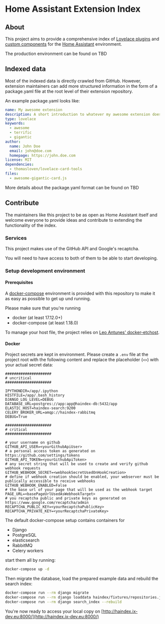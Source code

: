 # Home Assistant Extension Index

## About

This project aims to provide a comprehensive index of [Lovelace plugins](https://developers.home-assistant.io/docs/en/lovelace_custom_card.html) and [custom components](https://developers.home-assistant.io/docs/en/development_index.html) for the [Home Assistant](https://www.home-assistant.io/) environment.

The production environment can be found on TBD

## Indexed data

Most of the indexed data is directly crawled from GitHub. However, extension maintainers can add more structured information in the form of a package.yaml file at the root level of their extension repository.

An example package.yaml looks like:

```yaml
name: My awesome extension
description: A short introduction to whatever my awesome extension does
type: lovelace
keywords:
  - awesome
  - terrific
  - gigantic
author:
  name: John Doe
  email: john@doe.com
  homepage: https://john.doe.com
license: MIT
dependencies:
  - thomasloven/lovelace-card-tools
files:
  - awesome-gigantic-card.js
```

More details about the package.yaml format can be found on TBD

## Contribute

The maintainers like this project to be as open as Home Assistant itself and welcome everyone to provide ideas and contribute to extending the functionality of the index. 

### Services

This project makes use of the GitHub API and Google's recaptcha.

You will need to have access to both of them to be able to start developing.

### Setup development environment

#### Prerequisites

A [docker-compose](https://docs.docker.com/compose/) environment is provided with this repository to make it as easy as possible to get up und running.

Please make sure that you're running

- docker (at least 17.12.0+)
- docker-compose (at least 1.18.0)

To manage your host file, the project relies on [Leo Antunes' docker-etchost](https://github.com/costela/docker-etchosts).

#### Docker

Project secrets are kept in environment. Please create a `.env` file at the project root with the following content and replace the placeholder (`<>`) with your actual secret data:

```
#####################
# uncritical
#####################

IPYTHONDIR=/app/.ipython
HISTFILE=/app/.bash_history
DJANGO_LOG_LEVEL=DEBUG
DATABASE_URL=postgres://app:app@haindex-db:5432/app
ELASTIC_HOST=haindex-search:9200
CELERY_BROKER_URL=amqp://haindex-rabbitmq
DEBUG=True

#####################
# critical
#####################

# your username on github
GITHUB_API_USER=<yourGithubApiUser>
# a personal access token as generated on https://github.com/settings/tokens
GITHUB_API_TOKEN=<yourGithubApiToken>
# any secret string that will be used to create and verify github webhook requests
GITHUB_WEBHOOK_SECRET=<webhookSecretUsedOnHookCreation>
# define if webhook creation should be enabled, your webserver must be publically accessible to receive webhooks
GITHUB_WEBHOOK_ENABLED=False
# the base url of your page that will be used as the webhook target
PAGE_URL=<basePageUrlUsedAsWebhookTarget>
# you recaptcha public and private keys as generated on https://www.google.com/recaptcha/admin
RECAPTCHA_PUBLIC_KEY=<yourRecaptchaPublicKey>
RECAPTCHA_PRIVATE_KEY=<yourRecaptchaPrivateKey>
```

The default docker-compose setup contains containers for
- Django
- PostgreSQL
- elasticsearch
- RabbitMQ
- Celery workers

start them all by running:

```bash
docker-compose up -d
```

Then migrate the database, load the prepared example data and rebuild the search index:

```bash
docker-compose run --rm django migrate
docker-compose run --rm django loaddata haindex/fixtures/repositories.json
docker-compose run --rm django search_index --rebuild
```

You're now ready to access your local copy on [http://haindex.ix-dev.eu:8000/](http://haindex.ix-dev.eu:8000/)

